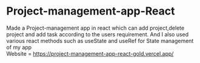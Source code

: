 # Project-management-app-React
Made a Project-management app in react which can add project,delete project and add task according to the users requirement. And I also used various react methods such as useState and useRef for State management of my app
<br> Website = https://project-management-app-react-gold.vercel.app/
